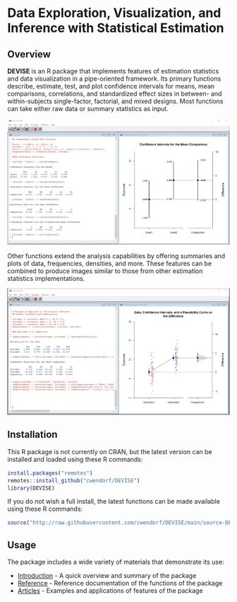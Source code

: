 # Data Exploration, Visualization, and Inference with Statistical Estimation

## Overview

**DEVISE** is an R package that implements features of estimation statistics and data visualization in a pipe-oriented framework. Its primary functions describe, estimate, test, and plot confidence intervals for means, mean comparisons, correlations, and standardized effect sizes in between- and within-subjects single-factor, factorial, and mixed designs. Most functions can take either raw data or summary statistics as input.

![](./man/figures/CoverImageOne.jpg)

Other functions extend the analysis capabilities by offering summaries and plots of data, frequencies, densities, and more. These features can be combined to produce images similar to those from other estimation statistics implementations. 

![](./man/figures/CoverImageTwo.jpg)

## Installation

This R package is not currently on CRAN, but the latest version can be installed and loaded using these R commands:

```r
install.packages("remotes")
remotes::install_github("cwendorf/DEVISE")
library(DEVISE)
```

If you do not wish a full install, the latest functions can be made available using these R commands:

```r
source("http://raw.githubusercontent.com/cwendorf/DEVISE/main/source-DEVISE.R")
```

## Usage

The package includes a wide variety of materials that demonstrate its use:

- [Introduction](https://cwendorf.github.io/DEVISE/articles/Introduction.html) - A quick overview and summary of the package
- [Reference](https://cwendorf.github.io/DEVISE/reference/index.html) - Reference documentation of the functions of the package
- [Articles](https://cwendorf.github.io/DEVISE/articles/index.html) - Examples and applications of features of the package
